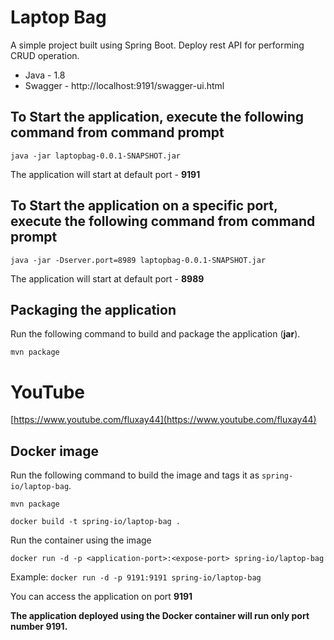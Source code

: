 # Laptop Bag

A simple project built using Spring Boot. Deploy rest API for performing CRUD operation.

* Java - 1.8
* Swagger - http://localhost:9191/swagger-ui.html

## To Start the application, execute the following command from command prompt

`java -jar laptopbag-0.0.1-SNAPSHOT.jar`

The application will start at default port - **9191**

## To Start the application on a specific port, execute the following command from command prompt

`java -jar -Dserver.port=8989 laptopbag-0.0.1-SNAPSHOT.jar`

The application will start at default port - **8989**

## Packaging the application

Run the following command to build and package the application (**jar**).

`mvn package`

# YouTube 

[https://www.youtube.com/fluxay44](https://www.youtube.com/fluxay44)

## Docker image

Run the following command to build the image and tags it as `spring-io/laptop-bag`.

`mvn package`

`docker build -t spring-io/laptop-bag .`

Run the container using the image 

`docker run -d -p <application-port>:<expose-port> spring-io/laptop-bag`

Example: `docker run -d -p 9191:9191 spring-io/laptop-bag`

You can access the application on port **9191**


**The application deployed using the Docker container will run only port number 9191.**


